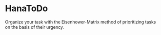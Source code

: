 # HanaToDo
Organize your task with the Eisenhower-Matrix method of prioritizing tasks on the basis of their urgency.
